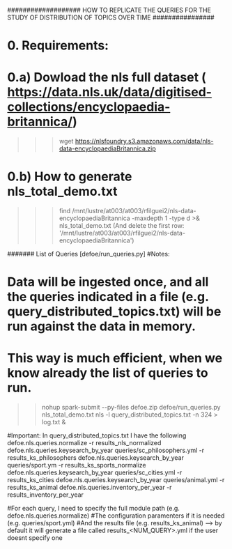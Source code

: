 ################### HOW TO REPLICATE THE QUERIES FOR THE STUDY OF DISTRIBUTION OF TOPICS OVER TIME ################
# 0. Requirements:
# 0.a) Dowload the nls full dataset ( https://data.nls.uk/data/digitised-collections/encyclopaedia-britannica/)
>>> wget https://nlsfoundry.s3.amazonaws.com/data/nls-data-encyclopaediaBritannica.zip 

# 0.b) How to generate nls_total_demo.txt
>>> find /mnt/lustre/at003/at003/rfilguei2/nls-data-encyclopaediaBritannica -maxdepth 1 -type d >& nls_total_demo.txt
(And delete the first row: '/mnt/lustre/at003/at003/rfilguei2/nls-data-encyclopaediaBritannica')

####### List of  Queries [defoe/run_queries.py]
#Notes:
# Data will be ingested once, and all the queries indicated in a file (e.g. query_distributed_topics.txt) will be run against the data in memory.
# This way is much efficient, when we know already the list of queries to run. 

>> nohup spark-submit --py-files defoe.zip defoe/run_queries.py nls_total_demo.txt nls -l query_distributed_topics.txt -n 324 > log.txt &

#Important: In query_distributed_topics.txt I have the following
defoe.nls.queries.normalize -r results_nls_normalized
defoe.nls.queries.keysearch_by_year queries/sc_philosophers.yml -r results_ks_philosophers
defoe.nls.queries.keysearch_by_year queries/sport.ym -r results_ks_sports_normalize
defoe.nls.queries.keysearch_by_year queries/sc_cities.yml -r results_ks_cities
defoe.nls.queries.keysearch_by_year queries/animal.yml -r results_ks_animal
defoe.nls.queries.inventory_per_year -r results_inventory_per_year

#For each query, I need to specify the full module path (e.g. defoe.nls.queries.normalize)
#The configuration paramenters if it is needed (e.g. queries/sport.yml)
#And the results file (e.g. results_ks_animal) --> by default it will generate a file called results_<NUM_QUERY>.yml if the user doesnt specify one


